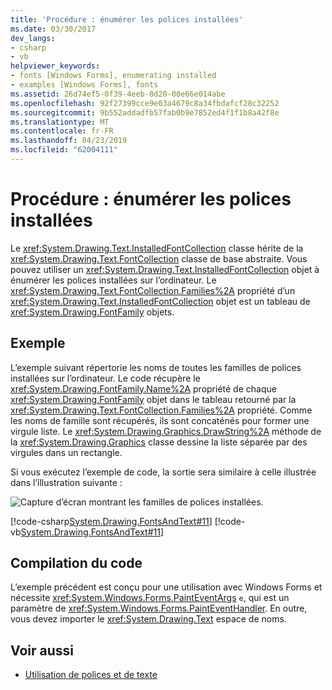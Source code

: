 ```yaml
---
title: 'Procédure : énumérer les polices installées'
ms.date: 03/30/2017
dev_langs:
- csharp
- vb
helpviewer_keywords:
- fonts [Windows Forms], enumerating installed
- examples [Windows Forms], fonts
ms.assetid: 26d74ef5-0f39-4eeb-8d20-00e66e014abe
ms.openlocfilehash: 92f27399cce9e03a4679c8a34fbdafcf28c32252
ms.sourcegitcommit: 9b552addadfb57fab0b9e7852ed4f1f1b8a42f8e
ms.translationtype: MT
ms.contentlocale: fr-FR
ms.lasthandoff: 04/23/2019
ms.locfileid: "62004111"
---
```

# <a name="how-to-enumerate-installed-fonts"></a>Procédure : énumérer les polices installées
Le <xref:System.Drawing.Text.InstalledFontCollection> classe hérite de la <xref:System.Drawing.Text.FontCollection> classe de base abstraite. Vous pouvez utiliser un <xref:System.Drawing.Text.InstalledFontCollection> objet à énumérer les polices installées sur l’ordinateur. Le <xref:System.Drawing.Text.FontCollection.Families%2A> propriété d’un <xref:System.Drawing.Text.InstalledFontCollection> objet est un tableau de <xref:System.Drawing.FontFamily> objets.  
  
## <a name="example"></a>Exemple  
 L’exemple suivant répertorie les noms de toutes les familles de polices installées sur l’ordinateur. Le code récupère le <xref:System.Drawing.FontFamily.Name%2A> propriété de chaque <xref:System.Drawing.FontFamily> objet dans le tableau retourné par la <xref:System.Drawing.Text.FontCollection.Families%2A> propriété. Comme les noms de famille sont récupérés, ils sont concaténés pour former une virgule liste. Le <xref:System.Drawing.Graphics.DrawString%2A> méthode de la <xref:System.Drawing.Graphics> classe dessine la liste séparée par des virgules dans un rectangle.  
  
 Si vous exécutez l’exemple de code, la sortie sera similaire à celle illustrée dans l’illustration suivante :  
  
 ![Capture d’écran montrant les familles de polices installées.](./media/how-to-enumerate-installed-fonts/list-installed-font-families.png)  
  
 [!code-csharp[System.Drawing.FontsAndText#11](~/samples/snippets/csharp/VS_Snippets_Winforms/System.Drawing.FontsAndText/CS/Class1.cs#11)]
 [!code-vb[System.Drawing.FontsAndText#11](~/samples/snippets/visualbasic/VS_Snippets_Winforms/System.Drawing.FontsAndText/VB/Class1.vb#11)]  
  
## <a name="compiling-the-code"></a>Compilation du code  
 L’exemple précédent est conçu pour une utilisation avec Windows Forms et nécessite <xref:System.Windows.Forms.PaintEventArgs> `e`, qui est un paramètre de <xref:System.Windows.Forms.PaintEventHandler>. En outre, vous devez importer le <xref:System.Drawing.Text> espace de noms.  
  
## <a name="see-also"></a>Voir aussi

- [Utilisation de polices et de texte](using-fonts-and-text.md)
